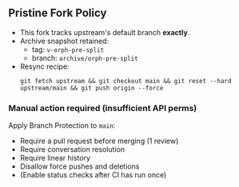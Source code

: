 ## Pristine Fork Policy
- This fork tracks upstream's default branch **exactly**.
- Archive snapshot retained:
  - tag: `v-orph-pre-split`
  - branch: `archive/orph-pre-split`
- Resync recipe:
  ```
  git fetch upstream && git checkout main && git reset --hard upstream/main && git push origin --force
  ```

### Manual action required (insufficient API perms)
Apply Branch Protection to `main`:
- Require a pull request before merging (1 review)
- Require conversation resolution
- Require linear history
- Disallow force pushes and deletions
- (Enable status checks after CI has run once)

